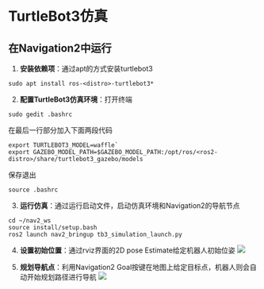 # TurtleBot3仿真

## 在Navigation2中运行
1.  **安装依赖项**：通过apt的方式安装turtlebot3
```shell
sudo apt install ros-<distro>-turtlebot3*
```
2.  **配置TurtleBot3仿真环境**：打开终端
```shell
sudo gedit .bashrc
```
在最后一行部分加入下面两段代码
```shell
export TURTLEBOT3_MODEL=waffle`
export GAZEBO_MODEL_PATH=$GAZEBO_MODEL_PATH:/opt/ros/<ros2-distro>/share/turtlebot3_gazebo/models
```
保存退出

```shell
source .bashrc
```

3.  **运行仿真**：通过运行启动文件，启动仿真环境和Navigation2的导航节点
```shell
cd ~/nav2_ws
source install/setup.bash
ros2 launch nav2_bringup tb3_simulation_launch.py 
```  

4. **设置初始位置**：通过rviz界面的2D pose Estimate给定机器人初始位姿
![](https://tianbot-pic.oss-cn-beijing.aliyuncs.com/tianbot-pic/Tianbot-Doc202310211727803.webp)

5. **规划导航点**：利用Navigation2 Goal按键在地图上给定目标点，机器人则会自动开始规划路径进行导航
![](https://tianbot-pic.oss-cn-beijing.aliyuncs.com/tianbot-pic/Tianbot-Doc202310211727412.webp)